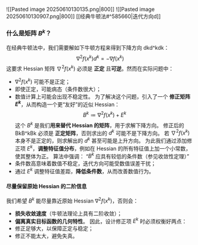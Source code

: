 ![[Pasted image 20250610130135.png|800]]
![[Pasted image 20250610130907.png|800]]
[[经典牛顿法#^585660|迭代方向d]]
### 什么是矩阵 $B^k$？

在经典牛顿法中，我们需要解如下牛顿方程来得到下降方向 dkd^kdk：
$$\nabla^2 f(x^k) d^k = -\nabla f(x^k)$$
这要求 Hessian 矩阵 $\nabla^2 f(x^k)$ 必须是 **正定** 且**可逆**。然而在实际问题中：
- $\nabla^2 f(x^k)$ 可能不是正定；
- 即使正定，可能病态（条件数很大）；
- 数值计算上可能会出现不稳定性。
为了解决这个问题，引入了一个 **修正矩阵 $E^k$**，从而构造一个更“友好”的近似 Hessian：
$$B^k \coloneqq \nabla^2 f(x^k) + E^k$$
这个 $B^k$ 是我们**用来替代 Hessian 的矩阵**，用于求解下降方向。
修正后的 BkB^kBk 必须是 **正定矩阵**，否则求出的 $d^k$ 可能不是下降方向。
若 $\nabla^2 f(x^k)$ 本身不是正定的，则求解出的 $d^k$ 甚至可能是上升方向。
为此我们通过添加修正项 $E^k$，**调整特征值分布**，例如在 Hessian 的所有特征值上加一个小常数，使其整体为正。
算法中强调：
“$B^k$ 应具有较低的条件数（参见收敛性定理）”
- 条件数高意味着数值不稳定，迭代方向可能受数值误差干扰；
- 通过 $E^k$ 调整特征值差距，**降低条件数**，从而改善数值行为。
#### 尽量保留原始 Hessian 的二阶信息
我们希望 $B^k$ 能尽量靠近原始 Hessian $\nabla^2 f(x^k)$，否则会：
- **损失收敛速度**（牛顿法理论上具有二阶收敛）；
- **偏离真实目标函数的几何特性**。
因此，设计修正项 $E^k$ 时必须权衡好两点：
- 修正足够大，以保障正定与稳定；
- 修正不能太大，避免失真。

